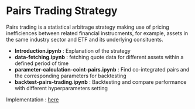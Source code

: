 ﻿# Pairs Trading Strategy

 Pairs trading is a statistical arbitrage strategy making use of pricing inefficiences between related financial instrucments, for example, assets in the same industry sector and ETF and its underlying consituents. 

 - **Introduction.ipynb** : Explanation of the strategy 
 - **data-fetching.ipynb** : fetching quote data for different assets within a defined period of time
 - **parameter-calculation-coint-pairs.ipynb** : Find co-integrated pairs and the corresponding parameters for backtesting 
 - **backtest-pairs-trading.ipynb** : Backtesting and compare performance with different hyperparameters setting 
 
Implementation : [here](https://github.com/Bensk-96/pairs-trading-alpaca)

